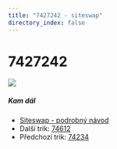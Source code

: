 ```yaml
---
title: "7427242 - siteswap"
directory_index: false
---
```


# 7427242

![](/animace/siteswap/7427242.gif)

##### Kam dál

- [Siteswap - podrobný návod](/siteswap.html "Podrobné vysvětlení siteswapů..")
- Další trik: [74612](74612.html "Siteswap 74612")
- Předchozí trik: [74234](74234.html "Siteswap 74234")

